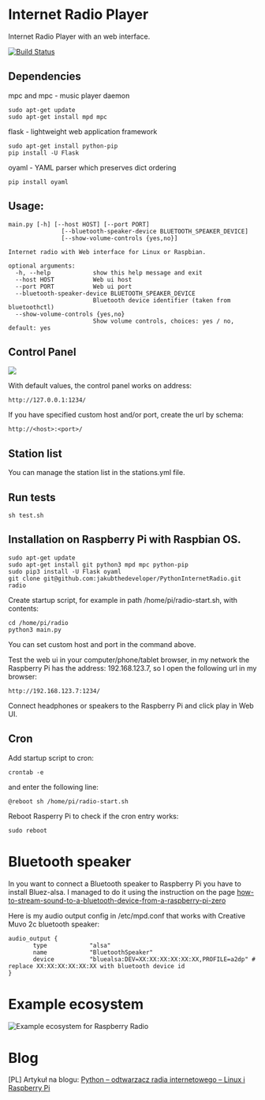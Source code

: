 # Internet Radio Player

Internet Radio Player with an web interface.

[![Build Status](https://travis-ci.org/jakubthedeveloper/PythonInternetRadio.svg?branch=master)](https://travis-ci.org/jakubthedeveloper/PythonInternetRadio)

## Dependencies

mpc and mpc - music player daemon

```
sudo apt-get update
sudo apt-get install mpd mpc
```

flask - lightweight web application framework

```
sudo apt-get install python-pip
pip install -U Flask
```

oyaml - YAML parser which preserves dict ordering

```
pip install oyaml
```

## Usage:

```
main.py [-h] [--host HOST] [--port PORT]
               [--bluetooth-speaker-device BLUETOOTH_SPEAKER_DEVICE]
               [--show-volume-controls {yes,no}]

Internet radio with Web interface for Linux or Raspbian.

optional arguments:
  -h, --help            show this help message and exit
  --host HOST           Web ui host
  --port PORT           Web ui port
  --bluetooth-speaker-device BLUETOOTH_SPEAKER_DEVICE
                        Bluetooth device identifier (taken from bluetoothctl)
  --show-volume-controls {yes,no}
                        Show volume controls, choices: yes / no, default: yes
```

## Control Panel
<kbd>
  <img src="https://i1.wp.com/programisty-dzien-powszedni.pl/wp-content/uploads/2019/11/RadioControl.png" />
</kbd>

With default values, the control panel works on address:

`http://127.0.0.1:1234/`

If you have specified custom host and/or port, create the url by schema:

`http://<host>:<port>/`

## Station list

You can manage the station list in the stations.yml file.

## Run tests

`sh test.sh`

## Installation on Raspberry Pi with Raspbian OS.

```
sudo apt-get update
sudo apt-get install git python3 mpd mpc python-pip
sudo pip3 install -U Flask oyaml
git clone git@github.com:jakubthedeveloper/PythonInternetRadio.git radio
```

Create startup script, for example in path /home/pi/radio-start.sh, with contents:

```
cd /home/pi/radio
python3 main.py
```

You can set custom host and port in the command above.

Test the web ui in your computer/phone/tablet browser, in my network the Raspberry Pi has the address: 192.168.123.7, so I open the following url in my browser:

```
http://192.168.123.7:1234/
```

Connect headphones or speakers to the Raspberry Pi and click play in Web UI.

## Cron

Add startup script to cron:

```
crontab -e
```

and enter the following line:

```
@reboot sh /home/pi/radio-start.sh
```

Reboot Rasperry Pi to check if the cron entry works:

```
sudo reboot
```

# Bluetooth speaker

In you want to connect a Bluetooth speaker to Raspberry Pi you have to install Bluez-alsa. I managed to do it using the instruction on the page [how-to-stream-sound-to-a-bluetooth-device-from-a-raspberry-pi-zero](https://raspberrypi.stackexchange.com/questions/90267/how-to-stream-sound-to-a-bluetooth-device-from-a-raspberry-pi-zero)

Here is my audio output config in /etc/mpd.conf that works with Creative Muvo 2c bluetooth speaker:

```
audio_output {
       type            "alsa"
       name            "BluetoothSpeaker"
       device          "bluealsa:DEV=XX:XX:XX:XX:XX:XX,PROFILE=a2dp" # replace XX:XX:XX:XX:XX:XX with bluetooth device id
}
```

# Example ecosystem

![Example ecosystem for Raspberry Radio](https://i0.wp.com/programisty-dzien-powszedni.pl/wp-content/uploads/2019/11/radio-1.png)


# Blog

[PL] Artykuł na blogu: [Python – odtwarzacz radia internetowego – Linux i Raspberry Pi](https://programisty-dzien-powszedni.pl/python-odtwarzacz-radia-internetowego-linux-i-raspberry-pi/)
